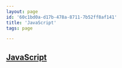 ```yaml
---
layout: page
id: '60c1bd0a-d17b-478a-8711-7b52ff8af141'
title: 'JavaScript'
tags: page

---
```

  
<h2 class="text-3xl font-semibold mb-4"><a href="/journals/JavaScript">JavaScript</a></h2>

<div class="space-y-2">

</div>
